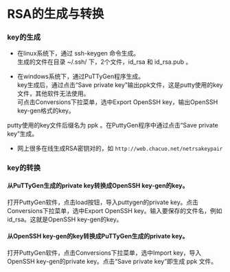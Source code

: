 # RSA的生成与转换


### key的生成

* 在linux系统下，通过 ssh-keygen 命令生成。  
生成的文件在目录 ~/.ssh/ 下，2个文件，id_rsa 和 id_rsa.pub 。

* 在windows系统下，通过PuTTyGen程序生成。  
key生成后，通过点击“Save private key”输出ppk文件，这是putty使用的key文件，其他软件无法使用。  
可点击Conversions下拉菜单，选中Export OpenSSH key，输出OpenSSH key-gen格式的key。


putty使用的key文件后缀名为 ppk 。在PuttyGen程序中通过点击“Save private key”生成。

* 网上很多在线生成RSA密钥对的，如 `http://web.chacuo.net/netrsakeypair`

### key的转换

#### 从PuTTyGen生成的private key转换成OpenSSH key-gen的key。

打开PuttyGen软件，点击load按钮，导入puttygen的private key。点击Conversions下拉菜单，选中Export OpenSSH key。输入要保存的文件名，例如id_rsa。这就是OpenSSH key-gen的key。

#### 从OpenSSH key-gen的key转换成PuTTyGen生成的private key。

打开PuttyGen软件，点击Conversions下拉菜单，选中Import key，导入OpenSSH key-gen的private key。点击“Save private key”即生成 ppk 文件。

